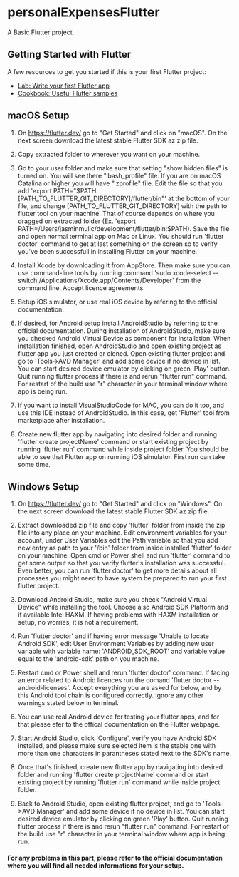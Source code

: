 # personalExpensesFlutter

A Basic Flutter project.

## Getting Started with Flutter

A few resources to get you started if this is your first Flutter project:

- [Lab: Write your first Flutter app](https://flutter.dev/docs/get-started/codelab)
- [Cookbook: Useful Flutter samples](https://flutter.dev/docs/cookbook)

## macOS Setup

1. On https://flutter.dev/ go to "Get Started" and click on "macOS". On the next screen download the latest stable Flutter SDK az zip file. 

2. Copy extracted folder to wherever you want on your machine.

3. Go to your user folder and make sure that setting "show hidden files" is turned on. You will see there ".bash_profile" file. If you are on macOS Catalina or higher you will have ".zprofile" file. Edit the file so that you add 'export PATH="$PATH:[PATH_TO_FLUTTER_GIT_DIRECTORY]/flutter/bin"' at the bottom of your file, and change [PATH_TO_FLUTTER_GIT_DIRECTORY] with the path to flutter tool on your machine. That of course depends on where you dragged on extracted folder 
(Ex. 'export PATH=/Users/jasminmulic/development/flutter/bin:$PATH). Save the file and open normal terminal app on Mac or Linux. You should run 'flutter doctor' command to get at last something on the screen so to verify you've been successfull in installing Flutter on your machine.

4. Install Xcode by downloading it from AppStore. Then make sure you can use command-line tools by running command 'sudo xcode-select --switch /Applications/Xcode.app/Contents/Developer' from the command line. Accept licence agreements.

5. Setup iOS simulator, or use real iOS device by refering to the official documentation.

6. If desired, for Android setup install AndroidStudio by referring to the official documentation. During installation of AndroidStudio, make sure you checked Android Virtual Device as component for installation. When installation finished, open AndroidStudio and open existing project as flutter app you just created or cloned. Open existing flutter project and go to 'Tools->AVD Manager' and add some device if no device in list. You can start desired device emulator by clicking on green 'Play' button. Quit running flutter process if there is and rerun "flutter run" command. For restart of the build use "r" character in your terminal window where app is being run.

7. If you want to install VisualStudioCode for MAC, you can do it too, and use this IDE instead of AndroidStudio. In this case, get 'Flutter' tool from marketplace after installation.

7. Create new flutter app by navigating into desired folder and running 'flutter create projectName' command or start existing project by running 'flutter run' command while inside project folder. You should be able to see that Flutter app on running iOS simulator. First run can take some time.

## Windows Setup

1. On https://flutter.dev/ go to "Get Started" and click on "Windows". On the next screen download the latest stable Flutter SDK az zip file. 

2. Extract downloaded zip file and copy 'flutter' folder from inside the zip file into any place on your machine. Edit environment variables for your account, under User Variables edit the Path variable so that you add new entry as path to your '/bin' folder from inside installed 'flutter' folder on your machine. Open cmd or Power shell and run 'flutter' command to get some output so that you verify flutter's installation was successful. Even better, you can run 'flutter doctor' to get more details about all processes you might need to have system be prepared to run your first flutter project.

3. Download Android Studio, make sure you check "Android Virtual Device" while installing the tool. Choose also Android SDK Platform and if available Intel HAXM. If having problems with HAXM installation or setup, no worries, it is not a requirement.

4. Run 'flutter doctor' and if having error message 'Unable to locate Android SDK', edit User Environment Variables by adding new user variable with variable name: 'ANDROID_SDK_ROOT' and variable value equal to the 'android-sdk' path on you machine.

5. Restart cmd or Power shell and rerun 'flutter doctor' command. If facing an error related to Android licences run the comand 'flutter doctor --android-licenses'. Accept everything you are asked for below, and by this Android tool chain is configured correctly. Ignore any other warnings stated below in terminal.

6. You can use real Android device for testing your flutter apps, and for that please efer to the offical documentation on the Flutter webpage.

7. Start Android Studio, click 'Configure', verify you have Android SDK installed, and please make sure selected item is the stable one with more than one characters in parantheses stated next to the SDK's name. 

8. Once that's finished, create new flutter app by navigating into desired folder and running 'flutter create projectName' command or start existing project by running 'flutter run' command while inside project folder.

9. Back to Android Studio, open existing flutter project, and go to 'Tools->AVD Manager' and add some device if no device in list. You can start desired device emulator by clicking on green 'Play' button. Quit running flutter process if there is and rerun "flutter run" command. For restart of the build use "r" character in your terminal window where app is being run.

#### For any problems in this part, please refer to the official documentation where you will find all needed informations for your setup.




